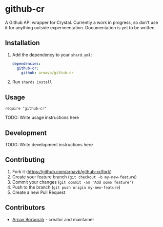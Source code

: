 # github-cr

A Github API wrapper for Crystal. Currently a work in progress, so don't use it for anything outside experimentation. Documentation is yet to be written.

## Installation

1. Add the dependency to your `shard.yml`:

   ```yaml
   dependencies:
     github-cr:
       github: arnavb/github-cr
   ```

2. Run `shards install`

## Usage

```crystal
require "github-cr"
```

TODO: Write usage instructions here

## Development

TODO: Write development instructions here

## Contributing

1. Fork it (<https://github.com/arnavb/github-cr/fork>)
2. Create your feature branch (`git checkout -b my-new-feature`)
3. Commit your changes (`git commit -am 'Add some feature'`)
4. Push to the branch (`git push origin my-new-feature`)
5. Create a new Pull Request

## Contributors

- [Arnav Borborah](https://github.com/arnavb) - creator and maintainer

